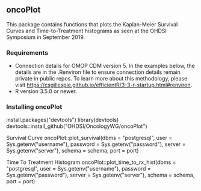 ## oncoPlot  
This package contains functions that plots the Kaplan-Meier Survival Curves and Time-to-Treatment histograms as seen at the OHDSI Symposium in September 2019.

### Requirements  
* Connection details for OMOP CDM version 5. In the examples below, the details are in the .Renviron file to ensure connection details remain private in public repos. To learn more about this methodology, please visit https://csgillespie.github.io/efficientR/3-3-r-startup.html#renviron.  
* R version 3.5.0 or newer. 
  
### Installing oncoPlot   
install.packages("devtools")
library(devtools)
devtools::install_github("OHDSI/OncologyWG/oncoPlot")


Survival Curve
oncoPlot::plot_survival(dbms = "postgresql",
                        user = Sys.getenv("username"),
                        password = Sys.getenv("password"),
                        server = Sys.getenv("server"),
                        schema = schema,
                        port = port)
                        
Time To Treatment Histogram
oncoPlot::plot_time_to_rx_hist(dbms = "postgresql",
                        user = Sys.getenv("username"),
                        password = Sys.getenv("password"),
                        server = Sys.getenv("server"),
                        schema = schema,
                        port = port)
